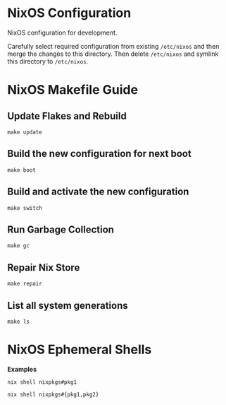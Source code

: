 # NixOS Configuration

NixOS configuration for development.

Carefully select required configuration from existing `/etc/nixos` and then merge the changes to this directory. Then delete `/etc/nixos` and symlink this directory to `/etc/nixos`.

# NixOS Makefile Guide

## Update Flakes and Rebuild

```
make update
```

## Build the new configuration for next boot

```
make boot
```

## Build and activate the new configuration

```
make switch
```

## Run Garbage Collection

```
make gc
```

## Repair Nix Store

```
make repair
```

## List all system generations

```
make ls
```

# NixOS Ephemeral Shells

**Examples**

```
nix shell nixpkgs#pkg1
```

```
nix shell nixpkgs#{pkg1,pkg2}
```
